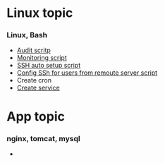 # Linux topic

### Linux, Bash

-  [Audit scritp](https://github.com/1hkr4m/team-labs/blob/main/1.1-audit-users)
-  [Monitoring script](https://github.com/1hkr4m/team-labs/blob/main/1.2-monitoring)
-  [SSH auto setup script](https://github.com/1hkr4m/team-labs/blob/main/1.3-auto-ssh)
-  [Config SSh for users from remoute server script](https://github.com/1hkr4m/team-labs/blob/main/1.4-user-ssh)
-  Create cron
-  [Create service](https://github.com/1hkr4m/team-labs/blob/main/1.5-team-mon.service)

# App topic

### nginx, tomcat, mysql

-  
